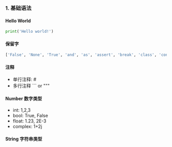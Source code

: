 <!-- 基础语法 -->
### 1. 基础语法

#### Hello World

```python
print('Hello world!')
```
#### 保留字

```python
['False', 'None', 'True', 'and', 'as', 'assert', 'break', 'class', 'continue', 'def', 'del', 'elif', 'else', 'except', 'finally', 'for', 'from', 'global', 'if', 'import', 'in', 'is', 'lambda', 'nonlocal', 'not', 'or', 'pass', 'raise', 'return', 'try', 'while', 'with', 'yield']
```
#### 注释
* 单行注释:  #
* 多行注释 ``` or """




####  Number 数字类型

* int:  1,2,3
* bool:  True, False
* float:    1.23, 2E-3
* complex:  1+2j

#### String 字符串类型


